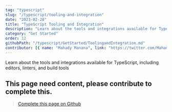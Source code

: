 ```yaml
---
tag: "typescript"
slug: "/typescript/tooling-and-integration"
date: "2023-02-28"
title: "TypeScript Tooling and Integration"
description: "Learn about the tools and integrations available for TypeScript, including editors, linters, and build tools"
category: "Get Started"
order: 12
githubPath: "/typescript/GetStarted/ToolingandIntegration.md"
contributor: [{ name: "Mahady Manana", link: "https://twitter.com/MahadyManana" }]
---
```



Learn about the tools and integrations available for TypeScript, including editors, linters, and build tools

## This page need content, please contribute to complete this.


> <a href="https://github.com/mahady-manana/betatuto-docs/tree/main/docs/typescript/GetStarted/ToolingandIntegration.md" target="_blank">Complete this page on Github</a>




